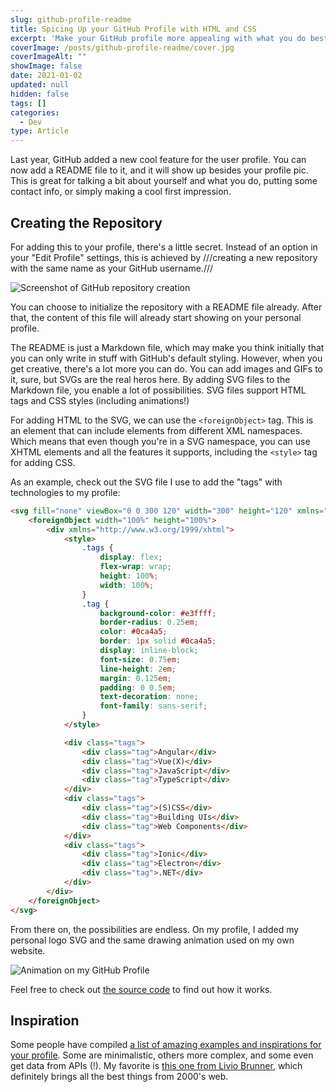 ```yaml
---
slug: github-profile-readme
title: Spicing Up your GitHub Profile with HTML and CSS
excerpt: 'Make your GitHub profile more appealing with what you do best: code!'
coverImage: /posts/github-profile-readme/cover.jpg
coverImageAlt: ""
showImage: false
date: 2021-01-02
updated: null
hidden: false
tags: []
categories: 
  - Dev
type: Article
---
```


Last year, GitHub added a new cool feature for the user profile. You can now add a README file to it, and it will show up besides your profile pic. This is great for talking a bit about yourself and what you do, putting some contact info, or simply making a cool first impression.

## Creating the Repository

For adding this to your profile, there's a little secret. Instead of an option in your "Edit Profile" settings, this is achieved by ///creating a new repository with the same name as your GitHub username.///

![Screenshot of GitHub repository creation](/posts/github-profile-readme/repo-creation.jpg '🎉️ Creating a new repo with the same name as your username immediatelly makes GitHub praise you for finding out this secret.')

You can choose to initialize the repository with a README file already. After that, the content of this file will already start showing on your personal profile.

The README is just a Markdown file, which may make you think initially that you can only write in stuff with GitHub's default styling. However, when you get creative, there's a lot more you can do. You can add images and GIFs to it, sure, but SVGs are the real heros here. By adding SVG files to the Markdown file, you enable a lot of possibilities. SVG files support HTML tags and CSS styles (including animations!)

For adding HTML to the SVG, we can use the `<foreignObject>` tag. This is an element that can include elements from different XML namespaces. Which means that even though you're in a SVG namespace, you can use XHTML elements and all the features it supports, including the `<style>` tag for adding CSS.

As an example, check out the SVG file I use to add the "tags" with technologies to my profile:

```html
<svg fill="none" viewBox="0 0 300 120" width="300" height="120" xmlns="http://www.w3.org/2000/svg">
	<foreignObject width="100%" height="100%">
		<div xmlns="http://www.w3.org/1999/xhtml">
			<style>
				.tags {
					display: flex;
					flex-wrap: wrap;
					height: 100%;
					width: 100%;
				}
				.tag {
					background-color: #e3ffff;
					border-radius: 0.25em;
					color: #0ca4a5;
					border: 1px solid #0ca4a5;
					display: inline-block;
					font-size: 0.75em;
					line-height: 2em;
					margin: 0.125em;
					padding: 0 0.5em;
					text-decoration: none;
					font-family: sans-serif;
				}
			</style>

			<div class="tags">
				<div class="tag">Angular</div>
				<div class="tag">Vue(X)</div>
				<div class="tag">JavaScript</div>
				<div class="tag">TypeScript</div>
			</div>
			<div class="tags">
				<div class="tag">(S)CSS</div>
				<div class="tag">Building UIs</div>
				<div class="tag">Web Components</div>
			</div>
			<div class="tags">
				<div class="tag">Ionic</div>
				<div class="tag">Electron</div>
				<div class="tag">.NET</div>
			</div>
		</div>
	</foreignObject>
</svg>
```

From there on, the possibilities are endless. On my profile, I added my personal logo SVG and the same drawing animation used on my own website.

![Animation on my GitHub Profile](/posts/github-profile-readme/my-profile.gif 'Using CSS animations inside the SVG, I was able to mimic the animation on my website.')

Feel free to check out [the source code](https://github.com/matfantinel/matfantinel) to find out how it works.

## Inspiration

Some people have compiled [a list of amazing examples and inspirations for your profile](https://github.com/abhisheknaiidu/awesome-github-profile-readme). Some are minimalistic, others more complex, and some even get data from APIs (!). My favorite is [this one from Livio Brunner](https://github.com/BrunnerLivio), which definitely brings all the best things from 2000's web.
